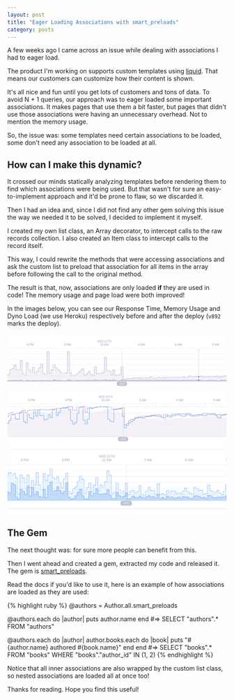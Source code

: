```yaml
---
layout: post
title: "Eager Loading Associations with smart_preloads"
category: posts
---
```


A few weeks ago I came across an issue while dealing with associations I had
to eager load.

The product I'm working on supports custom templates using 
[liquid](https://github.com/Shopify/liquid). That means our
customers can customize how their content is shown.

It's all nice and fun until you get lots of customers and tons of data.
To avoid N + 1 queries, our approach was to eager loaded some important
associations. It makes pages that use them a bit faster, but pages that
didn't use those associations were having an unnecessary overhead. Not
to mention the memory usage.

So, the issue was: some templates need certain associations to be loaded,
some don't need any association to be loaded at all.

## How can I make this dynamic?

It crossed our minds statically analyzing templates before rendering them
to find which associations were being used. But that wasn't for sure an
easy-to-implement approach and it'd be prone to flaw, so we discarded it.

Then I had an idea and, since I did not find any other gem solving this issue
the way we needed it to be solved, I decided to implement it myself.

I created my own list class, an Array decorator, to intercept calls to the
raw records collection. I also created an Item class to intercept calls to
the record itself.

This way, I could rewrite the methods that were accessing associations and
ask the custom list to preload that association for all items in the array
before following the call to the original method.

The result is that, now, associations are only loaded **if** they are used
in code! The memory usage and page load were both improved!

In the images below, you can see our Response Time, Memory Usage and Dyno
Load (we use Heroku) respectively before and after the deploy (`v892` 
marks the deploy).

![Response Time](/images/smart_preloads/response_time.png "Response Time")
![Memory Usage](/images/smart_preloads/memory.png "Memory Usage")
![Dyno Load](/images/smart_preloads/dyno_load.png "Dyno Load")

## The Gem

The next thought was: for sure more people can benefit from this.

Then I went ahead and created a gem, extracted my code and released it. The 
gem is [smart_preloads](https://github.com/nerde/smart_preloads).

Read the docs if you'd like to use it, here is an example of how associations
are loaded as they are used:

{% highlight ruby %}
@authors = Author.all.smart_preloads

@authors.each do |author|
  puts author.name
end
#=> SELECT "authors".* FROM "authors"

@authors.each do |author|
  author.books.each do |book|
    puts "#{author.name} authored #{book.name}"
  end
end
#=> SELECT "books".* FROM "books" WHERE "books"."author_id" IN (1, 2)
{% endhighlight %}

Notice that all inner associations are also wrapped by the custom list class, so nested associations are loaded all at once too!

Thanks for reading. Hope you find this useful!
